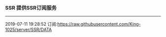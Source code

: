 ### SSR 提供SSR订阅服务
---
2019-07-11 19:28:52 订阅:https://raw.githubusercontent.com/King-1025/server/SSR/DATA
